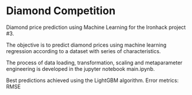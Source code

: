 # Diamond Competition
Diamond price prediction using Machine Learning for the Ironhack project #3.

The objective is to predict diamond prices using machine learning regression according to a dataset with series of characteristics.

The process of data loading, transformation, scaling and metaparameter engineering is developed in the jupyter notebook main.ipynb.

Best predictions achieved using the LightGBM algorithm.
Error metrics: RMSE
